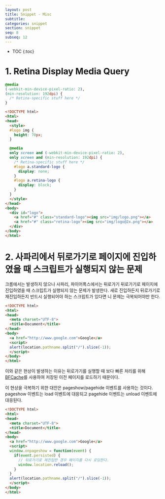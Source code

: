 ```yaml
---
layout: post
title: Snippet - Misc
subtitle:
categories: snippet
section: snippet
seq: 8
subseq: 12
---
```


* TOC
{:toc}

# 1. Retina Display Media Query

```css
@media
(-webkit-min-device-pixel-ratio: 2),
(min-resolution: 192dpi) {
  /* Retina-specific stuff here */
}
```

```html
<!DOCTYPE html>
<html>
<head>
  <style>
  #logo img {
    height: 70px;
  }

  @media
  only screen and (-webkit-min-device-pixel-ratio: 2),
  only screen and (min-resolution: 192dpi) {
    /* Retina-specific stuff here */
    #logo a.standard-logo {
      display: none;
    }
    #logo a.retina-logo {
      display: block;
    }
  }
  </style>
</head>
<body>
  <div id="logo">
    <a href="#" class="standard-logo"><img src="img/logo.png"></a>
    <a href="#" class="retina-logo"><img src="img/logo@2x.png"></a>
  </div>
</body>
</html>
```

<div class="result"></div>

# 2. 사파리에서 뒤로가기로 페이지에 진입하였을 때 스크립트가 실행되지 않는 문제

크롬에서는 발생하지 않으나 사파리, 파이어폭스에서는 뒤로가기 뒤로가기로 페이지에 진입하였을 때 스크립트가 실행되지 않는 문제가 발생한다. 새로 진입하든지 뒤로가기로 재진입하든지 반드시 실행되어야 하는 스크립트가 있다면 니 문제는 극복되어야만 한다.


```html
<!DOCTYPE html>
<html>
<head>
  <meta charset="UTF-8">
  <title>Document</title>
</head>
<body>
  <a href="http://www.google.com">Google</a>
  <script>
  alert(location.pathname.split("/").slice(-1));
  </script>
</body>
</html>
```

이와 같은 현상이 발생하는 이유는 뒤로가기를 실행할 때 보다 빠른 처리를 위해 [BFCache]( https://developer.mozilla.org/en-US/docs/Working_with_BFCache)를 사용하여 저장된 이전 페이지를 로드하기 때문이다.

이 현상을 극복하기 위한 대안은 pageshow/pagehide 이벤트를 사용하는 것이다. pageshow 이벤트는 load 이벤트에 대응되고 pagehide 이벤트는 unload 이벤트에 대응된다.

```html
<!DOCTYPE html>
<html>
<head>
  <meta charset="UTF-8">
  <title>Document</title>
</head>
<body>
  <a href="http://www.google.com">Google</a>
  <script>
  window.onpageshow = function(event) {
    if(event.persisted) {
      // 뒤로가기로 재진입한 경우 페이지를 다시 로딩한다.
      window.location.reload();
    }
  }
  alert(location.pathname.split("/").slice(-1));
  </script>
</body>
</html>
```
